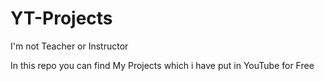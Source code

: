 # YT-Projects
I'm not Teacher or Instructor

In this repo you can find My Projects which i have put in YouTube for Free
